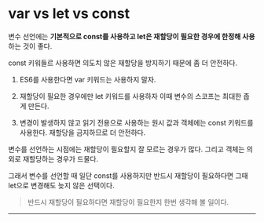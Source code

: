 # var vs let vs const

변수 선언에는 **기본적으로 const를 사용하고 let은 재할당이 필요한 경우에 한정해 사용**하는 것이 좋다.

const 키워들르 사용하면 의도치 않은 재할당을 방지하기 때문에 좀 더 안전하다.

1. ES6를 사용한다면 var 키워드는 사용하지 말자.

2. 재할당이 필요한 경우에만 let 키워드를 사용하자 이때 변수의 스코프는 최대한 좁게 만든다.

3. 변경이 발생하지 않고 읽기 전용으로 사용하는 원시 값과 객체에는 const 키워드를 사용한다. 재할당을 금지하므로 더 안전하다.

변수를 선언하는 시점에는 재할당이 필요할지 잘 모르는 경우가 많다. 그리고 객체는 의외로 재할당하는 경우가 드물다.

그래서 변수를 선언할 때 일단 const를 사용하지만 반드시 재할당이 필요하다면 그때 let으로 변경해도 늦지 않은 선택이다.

> 반드시 재할당이 필요하다면 재할당이 필요한지 한번 생각해 볼 일이다.

<hr>
